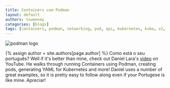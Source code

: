 ```yaml
---
title: Containers com Podman
layout: default
authors: tsweeney 
categories: [blogs]
tags: [containers, podman, networking, pod, api, kubernetes, kube, v2, hpc, windows, mac]
---
```

![podman logo](https://podman.io/images/podman.svg)

{% assign author = site.authors[page.author] %}
Como está o seu português?  Well if it's better than mine, check out Daniel Lara's [video](https://www.youtube.com/watch?v=Jjyrhbc4QkQ&t=1422s) on
YouTube.  He walks through running Containers using Podman, creating pods, generating YAML for Kubernetes and more!  Daniel uses a number of great examples, so it is pretty
easy to follow along even if your Portugese is like mine.  Apreciar!
